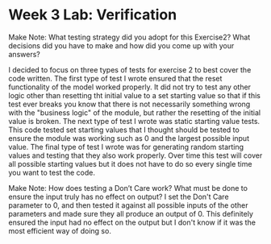 # Week 3 Lab: Verification

Make Note: What testing strategy did you adopt for this Exercise2? What decisions did you have to make and how did you come up with your answers?

I decided to focus on three types of tests for exercise 2 to best cover the code written. The first type of test I wrote ensured that the reset functionality of the model worked properly. It did not try to test any other logic other than resetting tht initial value to a set starting value so that if this test ever breaks you know that there is not necessarily something wrong with the "business logic" of the module, but rather the resetting of the initial value is broken. The next type of test I wrote was static starting value tests. This code tested set starting values that I thought should be tested to ensure the module was working such as 0 and the largest possible input value. The final type of test I wrote was for generating random starting values and testing that they also work properly. Over time this test will cover all possible starting values but it does not have to do so every single time you want to test the code.

Make Note: How does testing a Don’t Care work? What must be done to ensure the input truly has no effect on output?
I set the Don't Care parameter to 0, and then tested it against all possible inputs of the other parameters and made sure they all produce an output of 0. This definitely ensured the input had no effect on the output but I don't know if it was the most efficient way of doing so.